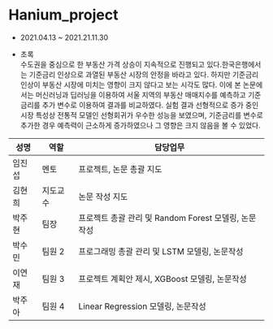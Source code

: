 # Hanium_project
- 2021.04.13 ~ 2021.21.11.30

- 초록<br>
수도권을 중심으로 한 부동산 가격 상승이 지속적으로 진행되고 있다.한국은행에서는 기준금리 인상으로 과열된 부동산 시장의 안정을 바라고 있다. 하지만 기준금리 인상이 부동산 시장에 미치는 영향이 크지 않다고 보는 시각도 많다. 이에 본 논문에서는 머신러닝과 딥러닝을 이용하여 서울 지역의 부동산 매매지수를 예측하고 기준금리를 추가 변수로 이용하여 결과를 비교하였다. 실험 결과 선형적으로 증가 중인 시장 특성상 전통적 모델인 선형회귀가 우수한 성능을 보였으며, 기준금리를 변수로 추가한 경우 예측력이 근소하게 증가하였으나 그 영향은 크지 않음을 볼 수 있었다.

|성명|역할|담당업무|
|------|---|---|
|임진섭|멘토|프로젝트, 논문 총괄 지도|
|김현희|지도교수|논문 작성 지도|
|박주현|팀장|프로젝트 총괄 관리 및 Random Forest 모델링, 논문작성|
|박수민|팀원 2|프로그래밍 총괄 관리 및 LSTM 모델링, 논문작성|
|이연재|팀원 3|프로젝트 계획안 제시, XGBoost 모델링, 논문작성|
|박주아|팀원 4|Linear Regression 모델링, 논문작성|
